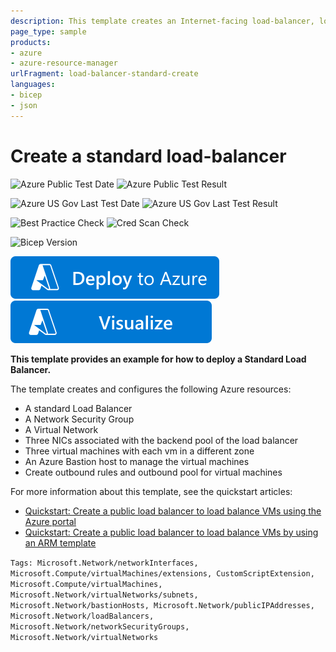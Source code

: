 ```yaml
---
description: This template creates an Internet-facing load-balancer, load balancing rules, and three VMs for the backend pool with each VM in a redundant zone.
page_type: sample
products:
- azure
- azure-resource-manager
urlFragment: load-balancer-standard-create
languages:
- bicep
- json
---
```

# Create a standard load-balancer

![Azure Public Test Date](https://azurequickstartsservice.blob.core.windows.net/badges/quickstarts/microsoft.network/load-balancer-standard-create/PublicLastTestDate.svg)
![Azure Public Test Result](https://azurequickstartsservice.blob.core.windows.net/badges/quickstarts/microsoft.network/load-balancer-standard-create/PublicDeployment.svg)

![Azure US Gov Last Test Date](https://azurequickstartsservice.blob.core.windows.net/badges/quickstarts/microsoft.network/load-balancer-standard-create/FairfaxLastTestDate.svg)
![Azure US Gov Last Test Result](https://azurequickstartsservice.blob.core.windows.net/badges/quickstarts/microsoft.network/load-balancer-standard-create/FairfaxDeployment.svg)

![Best Practice Check](https://azurequickstartsservice.blob.core.windows.net/badges/quickstarts/microsoft.network/load-balancer-standard-create/BestPracticeResult.svg)
![Cred Scan Check](https://azurequickstartsservice.blob.core.windows.net/badges/quickstarts/microsoft.network/load-balancer-standard-create/CredScanResult.svg)

![Bicep Version](https://azurequickstartsservice.blob.core.windows.net/badges/quickstarts/microsoft.network/load-balancer-standard-create/BicepVersion.svg)

[![Deploy To Azure](https://raw.githubusercontent.com/Azure/azure-quickstart-templates/master/1-CONTRIBUTION-GUIDE/images/deploytoazure.svg?sanitize=true)](https://portal.azure.com/#create/Microsoft.Template/uri/https%3A%2F%2Fraw.githubusercontent.com%2FAzure%2Fazure-quickstart-templates%2Fmaster%2Fquickstarts%2Fmicrosoft.network%2Fload-balancer-standard-create%2Fazuredeploy.json)
[![Visualize](https://raw.githubusercontent.com/Azure/azure-quickstart-templates/master/1-CONTRIBUTION-GUIDE/images/visualizebutton.svg?sanitize=true)](http://armviz.io/#/?load=https%3A%2F%2Fraw.githubusercontent.com%2FAzure%2Fazure-quickstart-templates%2Fmaster%2Fquickstarts%2Fmicrosoft.network%2Fload-balancer-standard-create%2Fazuredeploy.json)

**This template provides an example for how to deploy a Standard Load Balancer.**

The template creates and configures the following Azure resources:

- A standard Load Balancer
- A Network Security Group
- A Virtual Network
- Three NICs associated with the backend pool of the load balancer
- Three virtual machines with each vm in a different zone
- An Azure Bastion host to manage the virtual machines
- Create outbound rules and outbound pool for virtual machines

For more information about this template, see the quickstart articles:

- [Quickstart: Create a public load balancer to load balance VMs using the Azure portal](https://learn.microsoft.com/azure/load-balancer/quickstart-load-balancer-standard-public-portal)
- [Quickstart: Create a public load balancer to load balance VMs by using an ARM template](https://learn.microsoft.com/azure/load-balancer/quickstart-load-balancer-standard-public-template)

`Tags: Microsoft.Network/networkInterfaces, Microsoft.Compute/virtualMachines/extensions, CustomScriptExtension, Microsoft.Compute/virtualMachines, Microsoft.Network/virtualNetworks/subnets, Microsoft.Network/bastionHosts, Microsoft.Network/publicIPAddresses, Microsoft.Network/loadBalancers, Microsoft.Network/networkSecurityGroups, Microsoft.Network/virtualNetworks`

